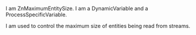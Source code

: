 I am ZnMaximumEntitySize.I am a DynamicVariable and a ProcessSpecificVariable.I am used to control the maximum size of entities being read from streams.